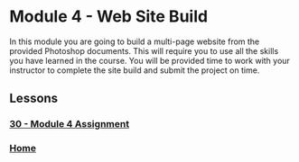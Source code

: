 # Module 4 - Web Site Build
In this module you are going to build a multi-page website from the provided Photoshop documents. This will require you to use all the skills you have learned in the course. You will be provided time to work with your instructor to complete the site build and submit the project on time.

## Lessons

### [30 - Module 4 Assignment](30-module4-assignment/README.md)

### [Home](../README.md)